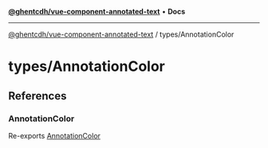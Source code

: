 [**@ghentcdh/vue-component-annotated-text**](../../README.md) • **Docs**

***

[@ghentcdh/vue-component-annotated-text](../../modules.md) / types/AnnotationColor

# types/AnnotationColor

## References

### AnnotationColor

Re-exports [AnnotationColor](interfaces/AnnotationColor.md)
